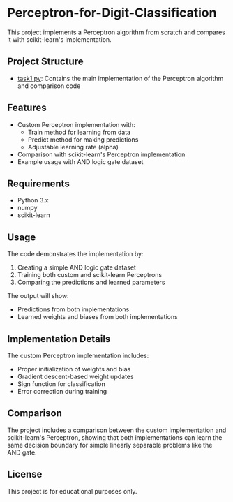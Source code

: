 # Perceptron-for-Digit-Classification


This project implements a Perceptron algorithm from scratch and compares it with scikit-learn's implementation.

## Project Structure

- [task1.py](cci:7://file:///c:/Users/youri/AppData/Local/Temp/0e9ad68b-cf8d-4cc9-a189-ea6e6171e217_GUALINO_HALMAERT%20%284%29.zip.217/MALIS/task1.py:0:0-0:0): Contains the main implementation of the Perceptron algorithm and comparison code

## Features

- Custom Perceptron implementation with:
  - Train method for learning from data
  - Predict method for making predictions
  - Adjustable learning rate (alpha)
- Comparison with scikit-learn's Perceptron implementation
- Example usage with AND logic gate dataset

## Requirements

- Python 3.x
- numpy
- scikit-learn

## Usage

The code demonstrates the implementation by:
1. Creating a simple AND logic gate dataset
2. Training both custom and scikit-learn Perceptrons
3. Comparing the predictions and learned parameters

The output will show:
- Predictions from both implementations
- Learned weights and biases from both implementations

## Implementation Details

The custom Perceptron implementation includes:
- Proper initialization of weights and bias
- Gradient descent-based weight updates
- Sign function for classification
- Error correction during training

## Comparison

The project includes a comparison between the custom implementation and scikit-learn's Perceptron, showing that both implementations can learn the same decision boundary for simple linearly separable problems like the AND gate.

## License

This project is for educational purposes only.
